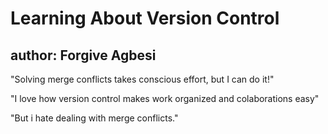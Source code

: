 # Learning About Version Control
## author: Forgive Agbesi


"Solving merge conflicts takes conscious effort, but I can do it!"

"I love how version control makes work organized and colaborations easy"

"But i hate dealing with merge conflicts."